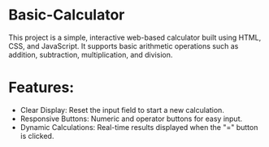 # Basic-Calculator
This project is a simple, interactive web-based calculator built using HTML, CSS, and JavaScript. It supports basic arithmetic operations such as addition, subtraction, multiplication, and division.

# Features:
- Clear Display: Reset the input field to start a new calculation.
- Responsive Buttons: Numeric and operator buttons for easy input.
- Dynamic Calculations: Real-time results displayed when the "=" button is clicked.
